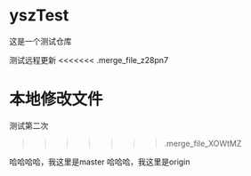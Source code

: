 # yszTest
这是一个测试仓库

测试远程更新
<<<<<<< .merge_file_z28pn7

本地修改文件
=======
测试第二次
>>>>>>> .merge_file_XOWtMZ






哈哈哈哈，我这里是master
哈哈哈，我这里是origin
